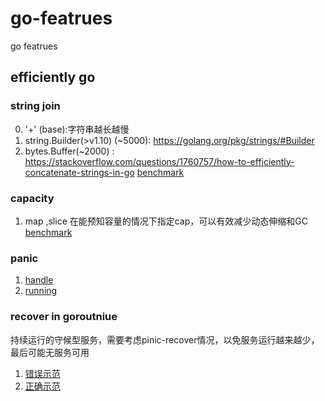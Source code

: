 # go-featrues
go featrues 

## efficiently go  
### string join 
0. '+' (base):字符串越长越慢 
1. string.Builder(>v1.10) (~5000): https://golang.org/pkg/strings/#Builder 
2. bytes.Buffer(~2000) : https://stackoverflow.com/questions/1760757/how-to-efficiently-concatenate-strings-in-go 
[benchmark](https://github.com/craftsdong/go-featrues/blob/master/string_test.go) 

### capacity 
1. map ,slice 在能预知容量的情况下指定cap，可以有效减少动态伸缩和GC 
[benchmark](https://github.com/craftsdong/go-featrues/blob/master/capacity_test.go)

### panic 
1. [handle](https://golang.org/ref/spec#Handling_panics) 
2. [running](https://golang.org/ref/spec#Run_time_panics)
### recover in goroutniue
持续运行的守候型服务，需要考虑pinic-recover情况，以免服务运行越来越少，最后可能无服务可用
1. [错误示范]()
2. [正确示范]()
